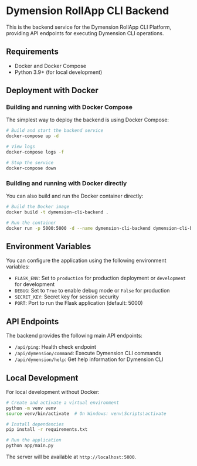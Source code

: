 # Dymension RollApp CLI Backend

This is the backend service for the Dymension RollApp CLI Platform, providing API endpoints for executing Dymension CLI operations.

## Requirements

- Docker and Docker Compose
- Python 3.9+ (for local development)

## Deployment with Docker

### Building and running with Docker Compose

The simplest way to deploy the backend is using Docker Compose:

```bash
# Build and start the backend service
docker-compose up -d

# View logs
docker-compose logs -f

# Stop the service
docker-compose down
```

### Building and running with Docker directly

You can also build and run the Docker container directly:

```bash
# Build the Docker image
docker build -t dymension-cli-backend .

# Run the container
docker run -p 5000:5000 -d --name dymension-cli-backend dymension-cli-backend
```

## Environment Variables

You can configure the application using the following environment variables:

- `FLASK_ENV`: Set to `production` for production deployment or `development` for development
- `DEBUG`: Set to `True` to enable debug mode or `False` for production
- `SECRET_KEY`: Secret key for session security
- `PORT`: Port to run the Flask application (default: 5000)

## API Endpoints

The backend provides the following main API endpoints:

- `/api/ping`: Health check endpoint
- `/api/dymension/command`: Execute Dymension CLI commands
- `/api/dymension/help`: Get help information for Dymension CLI

## Local Development

For local development without Docker:

```bash
# Create and activate a virtual environment
python -m venv venv
source venv/bin/activate  # On Windows: venv\Scripts\activate

# Install dependencies
pip install -r requirements.txt

# Run the application
python app/main.py
```

The server will be available at `http://localhost:5000`.
